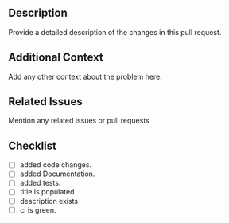 ## Description
Provide a detailed description of the changes in this pull request.

## Additional Context
Add any other context about the problem here.

## Related Issues
Mention any related issues or pull requests

## Checklist

<!-- Mark the completed tasks with [x]: -->

- [ ] added code changes.
- [ ] added Documentation.
- [ ] added tests.
- [ ] title is populated
- [ ] description exists
- [ ] ci is green.
